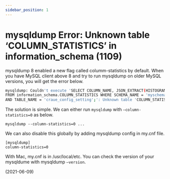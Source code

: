 ```yaml
---
sidebar_position: 1
---
```


# mysqldump Error: Unknown table ‘COLUMN_STATISTICS’ in information_schema (1109)

mysqldump 8 enabled a new flag called columm-statistics by default. When you have MySQL client above 8 and try to run mysqldump on older MySQL versions, you will get the error below.

```bash
mysqldump: Couldn't execute 'SELECT COLUMN_NAME, JSON_EXTRACT(HISTOGRAM '$"number-of-buckets-specified"')
FROM information_schema.COLUMN_STATISTICS WHERE SCHEMA_NAME = 'myschema'
AND TABLE_NAME = 'craue_config_setting';': Unknown table 'COLUMN_STATISTICS' in information_schema (1109)
```

The solution is simple. We can either run `mysqldump` with `–column-statistics=0` as below.

`mysqldump --column-statistics=0 ...`

We can also disable this globally by adding mysqldump config in my.cnf file.

```
[mysqldump]
column-statistics=0
```

With Mac, my.cnf is in /usr/local/etc. You can check the version of your mysqldume with mysqldump `–version`.

(2021-06-09)

